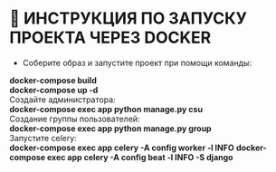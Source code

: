 # :page_facing_up:  ИНСТРУКЦИЯ ПО ЗАПУСКУ ПРОЕКТА ЧЕРЕЗ DOCKER

- Соберите образ и запустите проект при помощи команды:

**docker-compose build**<br>
**docker-compose up -d**<br>
Создайте администратора:<br>
**docker-compose exec app python manage.py csu**<br>
Создание группы пользователей:<br>
**docker-compose exec app python manage.py group**<br>
Запустите celery:<br>
**docker-compose exec app celery -A config worker -l INFO**
**docker-compose exec app celery -A config beat -l INFO -S django**
